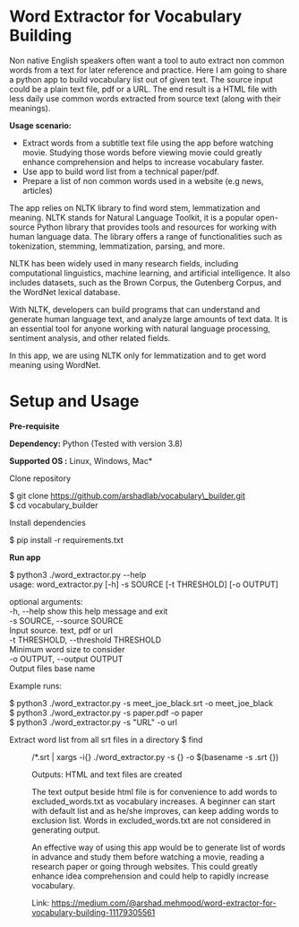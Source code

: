 Word Extractor for Vocabulary Building
======================================

Non native English speakers often want a tool to auto extract non common words from a text for later reference and practice. Here I am going to share a python app to build vocabulary list out of given text. The source input could be a plain text file, pdf or a URL. The end result is a HTML file with less daily use common words extracted from source text (along with their meanings).

**Usage scenario:**

*   Extract words from a subtitle text file using the app before watching movie. Studying those words before viewing movie could greatly enhance comprehension and helps to increase vocabulary faster.
*   Use app to build word list from a technical paper/pdf.
*   Prepare a list of non common words used in a website (e.g news, articles)



The app relies on NLTK library to find word stem, lemmatization and meaning. NLTK stands for Natural Language Toolkit, it is a popular open-source Python library that provides tools and resources for working with human language data. The library offers a range of functionalities such as tokenization, stemming, lemmatization, parsing, and more.

NLTK has been widely used in many research fields, including computational linguistics, machine learning, and artificial intelligence. It also includes datasets, such as the Brown Corpus, the Gutenberg Corpus, and the WordNet lexical database.

With NLTK, developers can build programs that can understand and generate human language text, and analyze large amounts of text data. It is an essential tool for anyone working with natural language processing, sentiment analysis, and other related fields.

In this app, we are using NLTK only for lemmatization and to get word meaning using WordNet.



**Setup and Usage**
===================

**Pre-requisite**

**Dependency:** Python (Tested with version 3.8)

**Supported OS :** Linux, Windows, Mac\*

Clone repository

$ git clone https://github.com/arshadlab/vocabulary\_builder.git  
$ cd vocabulary\_builder

Install dependencies

$ pip install -r requirements.txt

**Run app**

$ python3 ./word\_extractor.py  --help  
usage: word\_extractor.py \[-h\] -s SOURCE \[-t THRESHOLD\] \[-o OUTPUT\]  
  
optional arguments:  
  -h, --help            show this help message and exit  
  -s SOURCE, --source SOURCE  
                        Input source. text, pdf or url  
  -t THRESHOLD, --threshold THRESHOLD  
                        Minimum word size to consider  
  -o OUTPUT, --output OUTPUT    
                        Output files base name

Example runs:

$ python3 ./word\_extractor.py  -s meet\_joe\_black.srt -o meet\_joe\_black  
$ python3 ./word\_extractor.py  -s paper.pdf -o paper  
$ python3 ./word\_extractor.py  -s "URL" -o url

Extract word list from all srt files in a directory
$ find <dir>/*.srt | xargs -i{} ./word_extractor.py -s {} -o $(basename -s .srt {})

Outputs:
HTML and text files are created

The text output beside html file is for convenience to add words to excluded\_words.txt as vocabulary increases. A beginner can start with default list and as he/she improves, can keep adding words to exclusion list. Words in excluded\_words.txt are not considered in generating output.

An effective way of using this app would be to generate list of words in advance and study them before watching a movie, reading a research paper or going through websites. This could greatly enhance idea comprehension and could help to rapidly increase vocabulary.

Link: https://medium.com/@arshad.mehmood/word-extractor-for-vocabulary-building-11179305561
